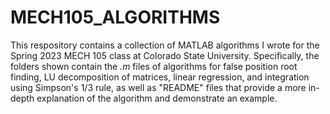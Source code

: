 # MECH105_ALGORITHMS

This respository contains a collection of MATLAB algorithms I wrote for the Spring 2023 MECH 105 class at Colorado State University. Specifically, the folders shown contain the *.m* files of algorithms for false position root finding, LU decomposition of matrices, linear regression, and integration using Simpson's 1/3 rule, as well as "README" files that provide a more in-depth explanation of the algorithm and demonstrate an example.
